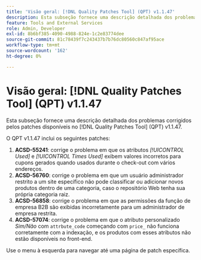 ```yaml
---
title: 'Visão geral: [!DNL Quality Patches Tool] (QPT) v1.1.47'
description: Esta subseção fornece uma descrição detalhada dos problemas corrigidos pelos patches disponíveis no  [!DNL Quality Patches Tool] (QPT) v1.1.47.
feature: Tools and External Services
role: Admin, Developer
exl-id: 8b6bf385-4090-4988-824e-1c2e83774dee
source-git-commit: 81c78439f7c243437b7b76dc80560c847af95ace
workflow-type: tm+mt
source-wordcount: '162'
ht-degree: 0%

---
```


# Visão geral: [!DNL Quality Patches Tool] (QPT) v1.1.47

Esta subseção fornece uma descrição detalhada dos problemas corrigidos pelos patches disponíveis no [!DNL Quality Patches Tool] (QPT) v1.1.47.

O QPT v1.1.47 inclui os seguintes patches:

1. **ACSD-55241**: corrige o problema em que os atributos *[!UICONTROL Used]* e *[!UICONTROL Times Used]* exibem valores incorretos para cupons gerados quando usados durante o check-out com vários endereços.
1. **ACSD-56760**: corrige o problema em que um usuário administrador restrito a um site específico não pode classificar ou adicionar novos produtos dentro de uma categoria, caso o repositório Web tenha sua própria categoria raiz.
1. **ACSD-56858**: corrige o problema em que as permissões da função de empresa B2B são exibidas incorretamente para um administrador de empresa restrita.
1. **ACSD-57074**: corrige o problema em que o atributo personalizado *Sim/Não* com `attrbute_code` começando com `price_` não funciona corretamente com a indexação, e os produtos com esses atributos não estão disponíveis no front-end.

Use o menu à esquerda para navegar até uma página de patch específica.
